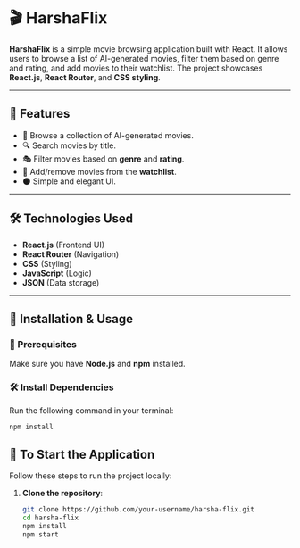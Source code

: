 # 🎬 HarshaFlix

**HarshaFlix** is a simple movie browsing application built with React. It allows users to browse a list of AI-generated movies, filter them based on genre and rating, and add movies to their watchlist. The project showcases **React.js**, **React Router**, and **CSS styling**.

---

## 📌 Features

- 🎥 Browse a collection of AI-generated movies.
- 🔍 Search movies by title.
- 🎭 Filter movies based on **genre** and **rating**.
- 📌 Add/remove movies from the **watchlist**.
- 🌑 Simple and elegant UI.

---

## 🛠️ Technologies Used

- **React.js** (Frontend UI)
- **React Router** (Navigation)
- **CSS** (Styling)
- **JavaScript** (Logic)
- **JSON** (Data storage)

---

## 🚀 Installation & Usage

### 📌 Prerequisites

Make sure you have **Node.js** and **npm** installed.

### 🛠️ Install Dependencies

Run the following command in your terminal:

```sh
npm install

```

## 🚀 To Start the Application

Follow these steps to run the project locally:

1. **Clone the repository**:
   ```sh
   git clone https://github.com/your-username/harsha-flix.git
   cd harsha-flix
   npm install
   npm start
   ```
